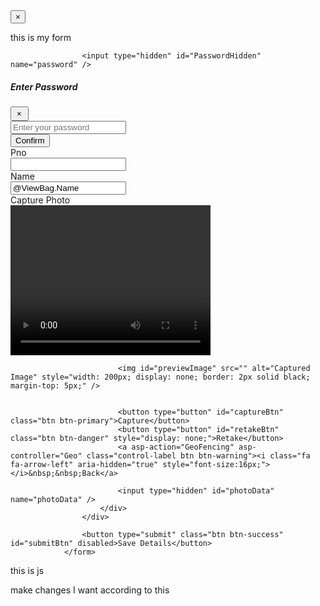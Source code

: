 <button type="button" class="close text-danger" data-dismiss="modal" aria-label="Close">
    <span aria-hidden="true">&times;</span>
</button>



<script>
    const form = document.getElementById("form2");
    const passwordHidden = document.getElementById("PasswordHidden");
    const passwordInput = document.getElementById("PasswordInput");

    // Handle form submit
    form.addEventListener("submit", function (e) {
        e.preventDefault();
        const pno = document.getElementById("Pno").value;

        fetch('/Geo/CheckIfExists?pno=' + pno)
            .then(res => res.json())
            .then(data => {
                if (data.exists) {
                    // Clear old password before showing modal
                    passwordInput.value = "";

                    // Show modal (Bootstrap 4)
                    $('#passwordModal').modal('show');
                } else {
                    // No existing record → direct submit
                    submitForm(form);
                }
            });
    });

    // Confirm password → set hidden field and submit
    document.getElementById("confirmPasswordBtn").addEventListener("click", function () {
        const enteredPassword = passwordInput.value.trim();

        if (!enteredPassword) {
            Swal.fire("Warning", "Please enter your password.", "warning");
            return;
        }

        passwordHidden.value = enteredPassword;

        // Close modal
        $('#passwordModal').modal('hide');

        // Submit with password
        submitForm(form);
    });

    function submitForm(form) {
        Swal.fire({
            title: "Uploading...",
            text: "Please wait while your image is being uploaded.",
            didOpen: () => {
                Swal.showLoading();
            },
            allowOutsideClick: false,
            allowEscapeKey: false
        });

        const formData = new FormData(form);

        fetch(form.action, {
            method: 'POST',
            body: formData
        })
            .then(async response => {
                const result = await response.json().catch(() => ({}));

                if (response.ok && result.success) {
                    Swal.fire({
                        title: "Success!",
                        text: result.message || "Data Saved Successfully",
                        icon: "success",
                        confirmButtonText: "OK"
                    });
                } else if (response.status === 401) {
                    Swal.fire("Unauthorized", result.message || "Invalid password, update denied.", "error");
                } else {
                    Swal.fire("Error", result.message || "Upload failed.", "error");
                }
            })
            .catch(error => {
                Swal.fire("Error", "There was an error uploading the image: " + error.message, "error");
            });
    }
</script>



this is my form                 
<form asp-action="UploadImage" method="post" id="form2">

                    <input type="hidden" id="PasswordHidden" name="password" />

<div class="modal fade" id="passwordModal" tabindex="-1" role="dialog">
  <div class="modal-dialog modal-dialog-centered">
    <div class="modal-content">
      <div class="modal-header">
        <h5 class="modal-title">Enter Password</h5>
        <button type="button" class="close btn btn-danger" data-dismiss="modal" style="padding:2px 9px 2px 8px;">&times;</button>
      </div>
      <div class="modal-body">
        <input type="password" id="PasswordInput" class="form-control" placeholder="Enter your password" />
      </div>
      <div class="modal-footer">
        <button type="button" id="confirmPasswordBtn" class="btn btn-success">Confirm</button>
      </div>
    </div>
  </div>
</div>
                    <div class="form-group row">
                        <div class="col-sm-1">
                            <label>Pno</label>
                        </div>
                        <div class="col-sm-3">
                            <input id="Pno" name="Pno" class="form-control" type="number" value="@ViewBag.Pno" oninput="javascript: if (this.value.length > this.maxLength) this.value = this.value.slice(0, this.maxLength);" maxlength="6" autocomplete="off" readonly/>
                        </div>
                        <div class="col-sm-1">
                            <label>Name</label>
                        </div>
                        <div class="col-sm-3">
                            <input id="Name" name="Name" class="form-control" value="@ViewBag.Name" readonly/>
                        </div>
                        <div class="col-sm-1">
                            <label>Capture Photo</label>
                        </div>
                        <div class="col-sm-3">
                            <video id="video" width="320" height="240" autoplay playsinline></video>
                            <canvas id="canvas" style="display:none;"></canvas>

                          
                            <img id="previewImage" src="" alt="Captured Image" style="width: 200px; display: none; border: 2px solid black; margin-top: 5px;" />

                           
                            <button type="button" id="captureBtn" class="btn btn-primary">Capture</button>
                            <button type="button" id="retakeBtn" class="btn btn-danger" style="display: none;">Retake</button>
                            <a asp-action="GeoFencing" asp-controller="Geo" class="control-label btn btn-warning"><i class="fa fa-arrow-left" aria-hidden="true" style="font-size:16px;"></i>&nbsp;&nbsp;Back</a>
                           
                            <input type="hidden" id="photoData" name="photoData" />
                        </div>
                    </div>

                    <button type="submit" class="btn btn-success" id="submitBtn" disabled>Save Details</button>
                </form>

this is js 
<script>
   document.getElementById("form2").addEventListener("submit", function (e) {
    e.preventDefault(); 
    var form = this;
    var pno = document.getElementById("Pno").value;

    fetch('/Geo/CheckIfExists?pno=' + pno)
        .then(res => res.json())
        .then(data => {
            if (data.exists) {
               
                $('#passwordModal').modal('show');
            } else {
               
                submitForm(form);
            }
        });
});

document.getElementById("confirmPasswordBtn").addEventListener("click", function () {
    var enteredPassword = document.getElementById("PasswordInput").value;
    document.getElementById("PasswordHidden").value = enteredPassword;

    $('#passwordModal').modal('hide');
    submitForm(document.getElementById("form2"));
});

function submitForm(form) {
    Swal.fire({
        title: "Uploading...",
        text: "Please wait while your image is being uploaded.",
        didOpen: () => {
            Swal.showLoading();
        },
        allowOutsideClick: false,
        allowEscapeKey: false
    });

    const formData = new FormData(form);

    fetch(form.action, {
        method: 'POST',
        body: formData
    })
        .then(response => {
            if (response.ok) {
                Swal.fire({
                    title: "Success!",
                    text: "Data Saved Successfully",
                    icon: "success",
                    confirmButtonText: "OK"
                });
            } else if (response.status === 401) {
                Swal.fire("Unauthorized", "Invalid password, update denied.", "error");
            } else {
                throw new Error("Upload failed.");
            }
        })
        .catch(error => {
            Swal.fire("Error", "There was an error uploading the image: " + error.message, "error");
        });
}

 </script>

make changes I want according to this 
